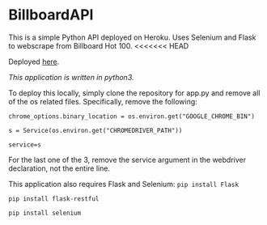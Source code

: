 # BillboardAPI
This is a simple Python API deployed on Heroku. Uses Selenium and Flask to webscrape from Billboard Hot 100.
<<<<<<< HEAD

Deployed [here](https://webscrapingpythonapi.herokuapp.com/).

*This application is written in python3.*

To deploy this locally, simply clone the repository for app.py and remove all of the os related files.
Specifically, remove the following:

`chrome_options.binary_location = os.environ.get("GOOGLE_CHROME_BIN")`

`s = Service(os.environ.get("CHROMEDRIVER_PATH"))`

`service=s`

For the last one of the 3, remove the service argument in the webdriver declaration, not the entire line.

This application also requires Flask and Selenium:
`pip install Flask`

`pip install flask-restful`

`pip install selenium`


